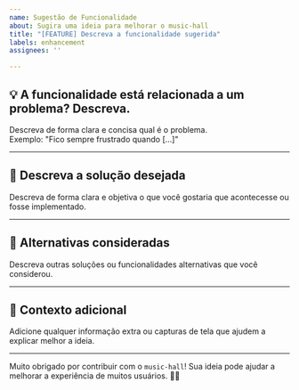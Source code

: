 ```yaml
---
name: Sugestão de Funcionalidade
about: Sugira uma ideia para melhorar o music-hall
title: "[FEATURE] Descreva a funcionalidade sugerida"
labels: enhancement
assignees: ''

---
```


## 💡 A funcionalidade está relacionada a um problema? Descreva.

Descreva de forma clara e concisa qual é o problema.  
Exemplo: "Fico sempre frustrado quando [...]"

---

## 🧩 Descreva a solução desejada

Descreva de forma clara e objetiva o que você gostaria que acontecesse ou fosse implementado.

---

## 🔄 Alternativas consideradas

Descreva outras soluções ou funcionalidades alternativas que você considerou.

---

## 📎 Contexto adicional

Adicione qualquer informação extra ou capturas de tela que ajudem a explicar melhor a ideia.

---

Muito obrigado por contribuir com o `music-hall`! Sua ideia pode ajudar a melhorar a experiência de muitos usuários. 🎵🚀
